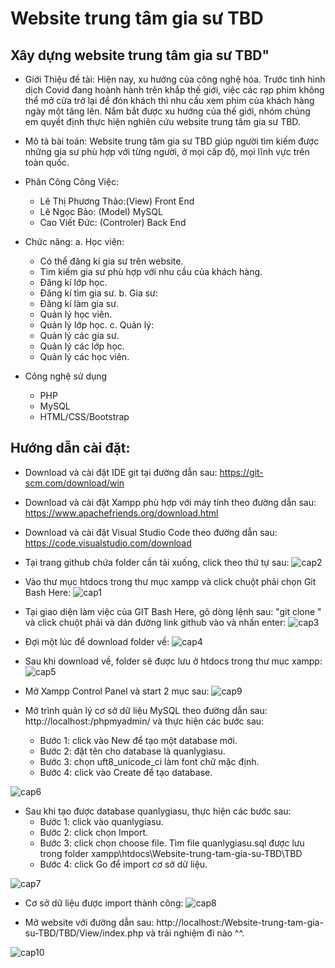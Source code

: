 # Website trung tâm gia sư TBD

## Xây dựng website trung tâm gia sư TBD"
* Giới Thiệu đề tài: Hiện nay, xu hướng của công nghệ hóa. Trước tình hình dịch Covid đang hoành hành trên khắp thế giới, việc các rạp phim
  không thể mở cửa trở lại để đón khách thì nhu cầu xem phim của khách hàng ngày một tăng lên. Nắm bắt được xu hướng của thế giới, nhóm chúng em quyết định thực hiện nghiên cứu website trung tâm gia sư TBD.
* Mô tả bài toán: Website trung tâm gia sư TBD giúp người tìm kiếm được những gia sư phù hợp với từng người, ở mọi cấp độ, mọi lĩnh vực trên toàn quốc.
* Phân Công Công Việc:
  - Lê Thị Phương Thảo:(View) Front End
  - Lê Ngọc Bảo: (Model) MySQL
  - Cao Viết Đức: (Controler) Back End
  
* Chức năng:
  a. Học viên:
  + Có thể đăng kí gia sư trên website.
  + Tìm kiếm gia sư phù hợp với nhu cầu của khách hàng.
  + Đăng kí lớp học.
  + Đăng kí tìm gia sư.
  b. Gia sư:
  + Đăng kí làm gia sư.
  + Quản lý học viên.
  + Quản lý lớp học.
  c. Quản lý:
  + Quản lý các gia sư.
  + Quản lý các lớp học.
  + Quản lý các học viên.
* Công nghệ sử dụng
  - PHP
  - MySQL
  - HTML/CSS/Bootstrap

## Hướng dẫn cài đặt:
  - Download và cài đặt IDE git  tại đường dẫn sau: https://git-scm.com/download/win
  - Download và cài đặt Xampp phù hợp với máy tính theo đường dẫn sau: https://www.apachefriends.org/download.html
  - Download và cài đặt Visual Studio Code theo đường dẫn sau: https://code.visualstudio.com/download
  - Tại trang github chứa folder cần tải xuống, click theo thứ tự sau:
  ![cap2](https://user-images.githubusercontent.com/71202592/105790303-a44b0a80-5fb6-11eb-9a88-e735874bc25d.png)
  
  - Vào thư mục htdocs trong thư mục xampp và click chuột phải chọn Git Bash Here:
  ![cap1](https://user-images.githubusercontent.com/71202592/105789191-8ed4e100-5fb4-11eb-9f53-defba67ccd72.png)
  
  - Tại giao diện làm việc của GIT Bash Here, gõ dòng lệnh sau: "git clone " và click chuột phải và dán đường link github vào và nhấn enter:
  ![cap3](https://user-images.githubusercontent.com/71202592/105790778-7e723580-5fb7-11eb-8280-c539e88944e4.png)
  
  - Đợi một lúc để download folder về:
  ![cap4](https://user-images.githubusercontent.com/71202592/105792766-87183b00-5fba-11eb-8dbe-090f78452317.png)
  
  - Sau khi download về, folder sẽ được lưu ở htdocs trong thư mục xampp:
  ![cap5](https://user-images.githubusercontent.com/71202592/105792942-d5c5d500-5fba-11eb-8e67-4ca125344ca5.png)
  
  - Mở Xampp Control Panel và start 2 mục sau:
  ![cap9](https://user-images.githubusercontent.com/71202592/105795308-3525e400-5fbf-11eb-9a2b-7eba2688e7ca.png)
  
  - Mở trình quản lý cơ sở dữ liệu MySQL theo đường dẫn sau: http://localhost:/phpmyadmin/ và thực hiện các bước sau:
    + Bước 1: click vào New để tạo một database mới.
    + Bước 2: đặt tên cho database là quanlygiasu.
    + Bước 3: chọn uft8_unicode_ci làm font chữ mặc định.
    + Bước 4: click vào Create để tạo database.
   
   ![cap6](https://user-images.githubusercontent.com/71202592/105793845-71a41080-5fbc-11eb-9d44-107eb3b8fd9d.png)
   
  - Sau khi tạo được database quanlygiasu, thực hiện các bước sau:
    + Bước 1: click vào quanlygiasu.
    + Bước 2: click chọn Import.
    + Bước 3: click chọn choose file. Tìm file quanlygiasu.sql được lưu trong folder xampp\htdocs\Website-trung-tam-gia-su-TBD\TBD
    + Bước 4: click Go để import cơ sở dữ liệu.
    
   ![cap7](https://user-images.githubusercontent.com/71202592/105794654-fe030300-5fbd-11eb-8325-8da28e1f9087.png)
   
  - Cơ sở dữ liệu được import thành công:
  ![cap8](https://user-images.githubusercontent.com/71202592/105794830-6651e480-5fbe-11eb-8938-36f8a23b8b21.png)
  
  - Mở website với đường dẫn sau: http://localhost:/Website-trung-tam-gia-su-TBD/TBD/View/index.php và trải nghiệm đi nào ^^.
  
  ![cap10](https://user-images.githubusercontent.com/71202592/105795555-a06fb600-5fbf-11eb-899b-3120f38e4c99.png)
  
  

  
  
